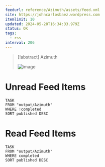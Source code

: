 ```yaml
---
feedurl: reference/Azimuth/assets/feed.xml
site: https://johncarlosbaez.wordpress.com
itemlimit: 10
updated: 2024-05-28T16:34:33.979Z
status: OK
tags:
  - rss
interval: 206
---
```


> [!abstract] Azimuth
> 
>
> ![image](https://s0.wp.com/i/buttonw-com.png)
# Unread Feed Items
~~~dataview
TASK
FROM "output/Azimuth"
WHERE !completed
SORT published DESC
~~~

# Read Feed Items
~~~dataview
TASK
FROM "output/Azimuth"
WHERE completed
SORT published DESC
~~~
